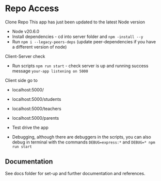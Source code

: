 # Repo Access

Clone Repo
This app has just been updated to the latest Node version
- Node v20.6.0
- Install dependencies - cd into server folder and `npm -install --y`
- Run `npm i --legacy-peers-deps` (update peer-dependencies if you have a different version of node)

Client-Server check
- Run scripts `npm run start` - check server is up and running success message `your-app listening on 5000`

Client side go to 
- localhost:5000/
- localhost:5000/students
- localhost:5000/teachers
- localhost:5000/parents 

- Test drive the app
- Debugging, although there are debuggers in the scripts, you can also debug in terminal with the commands `DEBUG=express:*` and `DEBUG=* npm run start`

## Documentation

See docs folder for set-up and further documentation and references.

